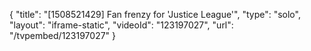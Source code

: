 {
    "title": "[1508521429] Fan frenzy for 'Justice League'",
    "type": "solo",
    "layout": "iframe-static",
    "videoId": "123197027",
    "url": "\/tvpembed\/123197027"
}